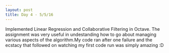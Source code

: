 ```yaml
---
layout: post
title: Day 4 - 5/5/16
---
```

Implemented Linear Regression and Collaborative Filtering in Octave. The assignment was very useful in undestanding how to go about managing various aspects of the algorithm.My code ran after one failure and the ecstacy that followed on watching my first code run was simply amazing :D 
